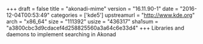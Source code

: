 +++
draft = false
title = "akonadi-mime"
version = "16.11.90-1"
date = "2016-12-04T00:53:49"
categories = ['kde5']
upstreamurl = "http://www.kde.org"
arch = "x86_64"
size = "111392"
usize = "436317"
sha1sum = "a3800cbc3d9cdacef4d258825560a3a64c6e33d4"
+++
Libraries and daemons to implement searching in Akonad